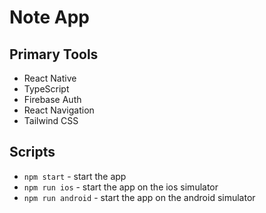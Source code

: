# Note App

## Primary Tools

- React Native
- TypeScript
- Firebase Auth
- React Navigation
- Tailwind CSS

## Scripts

- `npm start` - start the app
- `npm run ios` - start the app on the ios simulator
- `npm run android` - start the app on the android simulator
